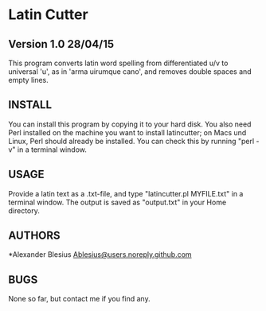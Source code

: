 Latin Cutter
=====


Version 1.0 28/04/15
-----

This program converts latin word spelling from differentiated u/v to universal 'u', as in 'arma uirumque cano', and removes double spaces and empty lines.


INSTALL
-----

You can install this program by copying it to your hard disk.
You also need Perl installed on the machine you want to install latincutter; on Macs und Linux, Perl should already be installed.
You can check this by running "perl -v" in a terminal window.


USAGE
-----

Provide a latin text as a .txt-file, and type "latincutter.pl MYFILE.txt" in a terminal window.
The output is saved as "output.txt" in your Home directory. 


AUTHORS
-----

*Alexander Blesius <Ablesius@users.noreply.github.com>


BUGS
-----

None so far, but contact me if you find any.
